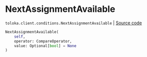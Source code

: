 # NextAssignmentAvailable
`toloka.client.conditions.NextAssignmentAvailable` | [Source code](https://github.com/Toloka/toloka-kit/blob/v1.1.0.post1/src/client/conditions.py#L238)

```python
NextAssignmentAvailable(
    self,
    operator: CompareOperator,
    value: Optional[bool] = None
)
```

